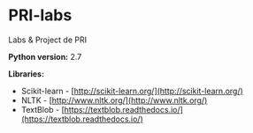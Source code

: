 # PRI-labs
Labs &amp; Project de PRI

**Python version:** 2.7

**Libraries:**

- Scikit-learn - [http://scikit-learn.org/](http://scikit-learn.org/)
- NLTK - [http://www.nltk.org/](http://www.nltk.org/)
- TextBlob -  [https://textblob.readthedocs.io/](https://textblob.readthedocs.io/)
